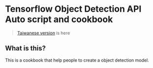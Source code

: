 # Tensorflow Object Detection API Auto script and cookbook

> [Taiwanese version](./README-zh_tw.md) is here

## What is this?

This is a cookbook that help people to create a object detection model.